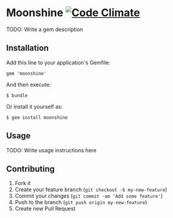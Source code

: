 # Moonshine [![Code Climate](https://codeclimate.com/github/nebulab/moonshine.png)](https://codeclimate.com/github/nebulab/moonshine)

TODO: Write a gem description

## Installation

Add this line to your application's Gemfile:

    gem 'moonshine'

And then execute:

    $ bundle

Or install it yourself as:

    $ gem install moonshine

## Usage

TODO: Write usage instructions here

## Contributing

1. Fork it
2. Create your feature branch (`git checkout -b my-new-feature`)
3. Commit your changes (`git commit -am 'Add some feature'`)
4. Push to the branch (`git push origin my-new-feature`)
5. Create new Pull Request

